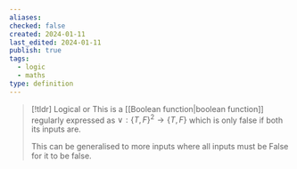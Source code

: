 ```yaml
---
aliases: 
checked: false
created: 2024-01-11
last_edited: 2024-01-11
publish: true
tags:
  - logic
  - maths
type: definition
---
```

>[!tldr] Logical or
>This is a [[Boolean function|boolean function]] regularly expressed as $\lor: \{T, F\}^2 \rightarrow \{T, F\}$ which is only false if both its inputs are. 
>
>This can be generalised to more inputs where all inputs must be False for it to be false.


